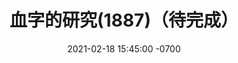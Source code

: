 ﻿---
layout: post
title:  "血字的研究(1887)（待完成）"
date:   2021-02-18 15:45:00 -0700
categories: reviews
---
